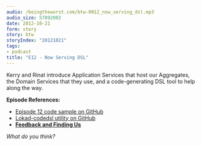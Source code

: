 ```yaml
---
audio: /beingtheworst.com/btw-0012_now_serving_dsl.mp3
audio_size: 57892002
date: 2012-10-21
form: story
story: btw
storyIndex: "20121021"
tags:
- podcast
title: "E12 - Now Serving DSL"
---
```

<p>Kerry and Rinat introduce Application Services that host our Aggregates, the Domain Services that they use, and a code-generating DSL tool to help along the way.</p>


<p><strong>Episode References:</strong></p>
<ul>
<li><a href="https://github.com/beingtheworst/btw-samples/tree/master/E012-now-serving-dsl/sample-csharp">Episode 12 code sample on GitHub</a></li>
<li><a href="http://lokad.github.com/lokad-codedsl/">Lokad-codedsl utility on GitHub</a></li>
<li><strong><a href="http://beingtheworst.com/about">Feedback and Finding Us</a></strong></li>
</ul>
<p><em>What do you think?</em></p>
